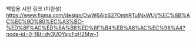 백업용 시안 링크 (미완성)
https://www.figma.com/design/OwW6AibS27OmhRTuINxWUj/%EC%8B%AC%EC%9D%80%EC%A3%BC-%ED%8F%AC%ED%8A%B8%ED%8F%B4%EB%A6%AC%EC%98%A4?node-id=0-1&t=dy3UOYsjcFqH2Mvr-1
